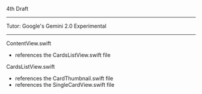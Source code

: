 4th Draft

- - - -

Tutor: Google's Gemini 2.0 Experimental

- - - -

ContentView.swift
* references the CardsListView.swift file

CardsListView.swift
* references the CardThumbnail.swift file
* references the SingleCardView.swift file
